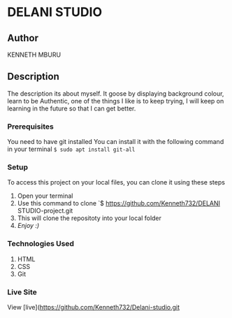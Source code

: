 # DELANI STUDIO
## Author
KENNETH MBURU
## Description
The description its about myself. It goose by displaying background colour,
learn to be Authentic, one of the things I like is to keep trying, I will keep on learning in the future so that I can get better.
### Prerequisites
You need to have git installed
You can install it with the following command in your terminal
`$ sudo apt install git-all`
### Setup
To access this project on your local files, you can clone it using these steps
1. Open your terminal
2. Use this command to clone
`$ https://github.com/Kenneth732/DELANI STUDIO-project.git
1. This will clone the repositoty into your local folder
1. _Enjoy :)_
### Technologies Used
1. HTML
2. CSS
3. Git
### Live Site
View [live](https://github.com/Kenneth732/Delani-studio.git